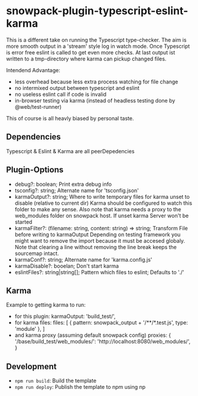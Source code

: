 # snowpack-plugin-typescript-eslint-karma

This is a different take on running the Typescript type-checker. The aim is more
smooth output in a 'stream' style log in watch mode.
Once Typescript is error free eslint is called to get even more checks.
At last output ist written to a tmp-directory where karma can pickup changed
files.

Intendend Advantage:
* less overhead because less extra process watching for file change
* no intermixed output between typescript and eslint
* no useless eslint call if code is invalid
* in-browser testing via karma
  (instead of headless testing done by @web/test-runner)

This of course is all heavly biased by personal taste.

## Dependencies

Typescript & Eslint & Karma are all peerDepedencies

## Plugin-Options

* debug?: boolean;
  Print extra debug info
* tsconfig?: string;
  Alternate name for 'tsconfig.json'
* karmaOutput?: string;
  Where to write temporary files for karma unset to disable
  (relative to current dir)
  Karma should be configured to watch this folder to make any sense.
  Also note that karma needs a proxy to the web_modules folder on
  snowpack host.
  If unset karma Server won't be started
* karmaFilter?: (filename: string, content: string) => string;
  Transform File before writing to karmaOutput
  Depending on testing framework you might want to remove the
  import because it must be accesed globaly. Note that clearing a line
  without removing the line break keeps the sourcemap intact.
* karmaConf?: string;
  Alternate name for 'karma.config.js'
* karmaDisable?: booelan;
  Don't start karma
* eslintFiles?: string|string[];
  Pattern which files to eslint; Defaults to './'

## Karma

Example to getting karma to run:
* for this plugin:
  karmaOutput: 'build_test/',
* for karma files:
    files: [
	 { pattern: snowpack_output + '/**/*.test.js', type: 'module' },
    ]
* and karma proxy (assuming default snowpack config)
  proxies: {
    '/base/build_test/web_modules/': 'http://localhost:8080/web_modules/',
  }

## Development

- `npm run build`: Build the template
- `npm run deploy`: Publish the template to npm using np
